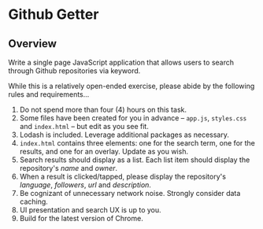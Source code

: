 # Github Getter

## Overview

Write a single page JavaScript application that allows users to search through Github repositories via keyword.

While this is a relatively open-ended exercise, please abide by the following rules and requirements...

1.  Do not spend more than four (4) hours on this task.
1.  Some files have been created for you in advance – `app.js`, `styles.css` and `index.html` – but edit as you see fit.
1.  Lodash is included. Leverage additional packages as necessary.
1.  `index.html` contains three elements: one for the search term, one for the results, and one for an overlay. Update as you wish.
1.  Search results should display as a list. Each list item should display the repository's _name_ and _owner_.
1.  When a result is clicked/tapped, please display the repository's _language_, _followers_, _url_ and _description_.
1.  Be cognizant of unnecessary network noise. Strongly consider data caching.
1.  UI presentation and search UX is up to you.
1.  Build for the latest version of Chrome.
